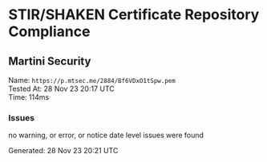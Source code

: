 # STIR/SHAKEN Certificate Repository Compliance

## Martini Security

Name: `https://p.mtsec.me/2884/Bf6VDxO1tSpw.pem`\
Tested At: 28 Nov 23 20:17 UTC\
Time: 114ms

### Issues

no warning, or error, or notice date level issues were found

Generated: 28 Nov 23 20:21 UTC